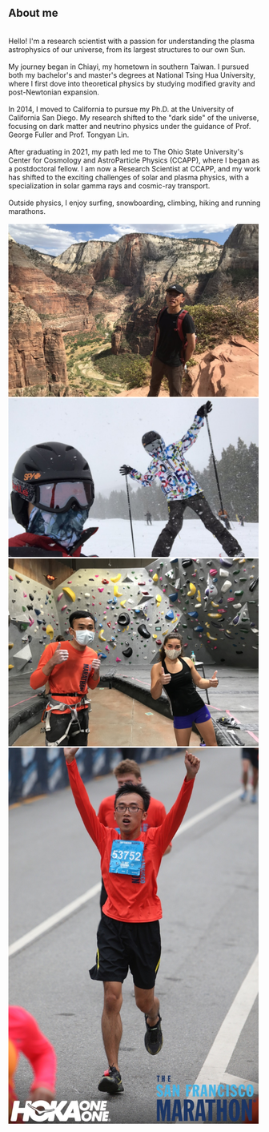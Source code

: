 ## About me
<br/>
Hello! I'm a research scientist with a passion for understanding the plasma astrophysics of our universe, from its largest structures to our own Sun.
<br/><br/>
My journey began in Chiayi, my hometown in southern Taiwan. I pursued both my bachelor's and master's degrees at National Tsing Hua University, where I first dove into theoretical physics by studying modified gravity and post-Newtonian expansion.
<br/><br/>
In 2014, I moved to California to pursue my Ph.D. at the University of California San Diego. My research shifted to the "dark side" of the universe, focusing on dark matter and neutrino physics under the guidance of Prof. George Fuller and Prof. Tongyan Lin.
<br/><br/>
After graduating in 2021, my path led me to The Ohio State University's Center for Cosmology and AstroParticle Physics (CCAPP), where I began as a postdoctoral fellow. I am now a Research Scientist at CCAPP, and my work has shifted to the exciting challenges of solar and plasma physics, with a specialization in solar gamma rays and cosmic-ray transport.
<br/><br/>
Outside physics, I enjoy surfing, snowboarding, climbing, hiking and running marathons.
<br/><br/>
<img src="images/zion.jpg" width = "500"> <br/>
<img src="images/snowboarding.jpg" width = "500"> <br/>
<img src="images/with_Raboutou.jpg" width = "500"> <br/>
<img src="images/half_marathon.JPG" width = "500">
